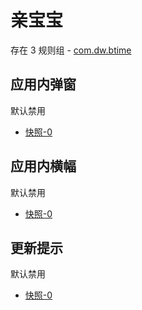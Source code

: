 # 亲宝宝

存在 3 规则组 - [com.dw.btime](/src/apps/com.dw.btime.ts)

## 应用内弹窗

默认禁用

- [快照-0](https://i.gkd.li/i/12889448)

## 应用内横幅

默认禁用

- [快照-0](https://i.gkd.li/i/12889450)

## 更新提示

默认禁用

- [快照-0](https://i.gkd.li/i/12911011)
